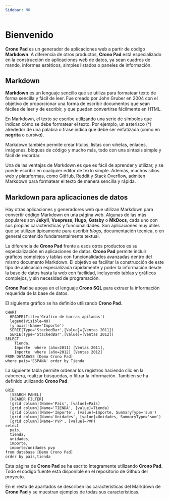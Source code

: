 ```yaml
---
Sidebar: NO
---
```


# Bienvenido

**Crono Pad** es un generador de aplicaciones web a partir de código **Markdown**. A diferencia de otros productos, **Crono Pad** está especializado en la construcción de aplicaciones web de datos, ya sean cuadros de mando, informes estéticos, simples listados o paneles de información.

## Markdown

**Markdown** es un lenguaje sencillo que se utiliza para formatear texto de forma sencilla y fácil de leer. Fue creado por John Gruber en 2004 con el objetivo de proporcionar una forma de escribir documentos que sean fáciles de leer y de escribir, y que puedan convertirse fácilmente en HTML.

En Markdown, el texto se escribe utilizando una serie de símbolos que indican cómo se debe formatear el texto. Por ejemplo, un asterisco (*) alrededor de una palabra o frase indica que debe ser enfatizada (como en **negrita** o *cursiva*).

Markdown también permite crear títulos, listas con viñetas, enlaces, imágenes, bloques de código y mucho más, todo con una sintaxis simple y fácil de recordar.

Una de las ventajas de Markdown es que es fácil de aprender y utilizar, y se puede escribir en cualquier editor de texto simple. Además, muchos sitios web y plataformas, como GitHub, Reddit y Stack Overflow, admiten Markdown para formatear el texto de manera sencilla y rápida. 


## Markdown para aplicaciones de datos

Hay otras aplicaciones y generadores web que utilizan Markdown para convertir código Markdown en una página web. Algunas de las más populares son **Jekyll**, **Vuepress**, **Hugo**, **Gatsby** o **MkDocs**, cada uno con sus propias características y funcionalidades. Son aplicaciones muy útiles que se utilizan típicamente para escribir *blogs*, documentación técnica, o en general contenido fundamentalmente textual.

La diferencia de **Crono Pad** frente a esos otros productos es su especialización en aplicaciones de datos. **Crono Pad** permite incluir gráficos complejos y tablas con funcionalidades avanzadas dentro del mismo documento Markdown. El objetivo es facilitar la construcción de este tipo de aplicación especializada rápidamente y poder la información desde la base de datos hasta la web con facilidad, incluyendo tablas y gráficos complejos, y sin necesidad de programación.

**Crono Pad** se apoya en el lenguaje **Crono SQL** para extraer la información requerida de la base de datos.

El siguiente gráfico se ha definido utilizando **Crono Pad**.


``` chart
CHART 
  HEADER(Title='Gráfico de barras apiladas')
  legend(Visible=NO)
  [y axis](Name='Importe')
  SERIE(Type='StackedBar',[Value]=[Ventas 2011])
  SERIE(Type='StackedBar',[Value]=[Ventas 2012])
SELECT  
    Tienda,
    Importe  where (año=2011) [Ventas 2011],
    Importe  where (año=2012) [Ventas 2012]
FROM DATABASE [Demo Crono Pad] 
where país='ESPAÑA' order by Tienda
```

La siguiente tabla permite ordenar los registros haciendo clic en la cabecera, realizar búsquedas, o filtrar la información. También se ha definido utilizando **Crono Pad**.


``` grid
GRID
  [SEARCH PANEL]  
  [HEADER FILTER]  
  [grid column](Name='País', [value]=País)
  [grid column](Name='TIENDA', [value]=Tienda)
  [grid column](Name='Importe', [value]=Importe, SummaryType='sum')
  [grid column](Name='Unidades', [value]=Unidades, SummaryType='sum')
  [grid column](Name='PVP', [value]=PVP)
select 
  país,
  tienda, 
  unidades,
  importe, 
  importe/unidades pvp
from database [Demo Crono Pad]
order by país,tienda
```

Esta página de **Crono Pad** se ha escrito íntegramente utilizando **Crono Pad**. Todo el código fuente está disponible en el repositorio de Github del proyecto.

En el resto de apartados se describen las características del Markdown de **Crono Pad** y se muestran ejemplos de todas sus características.
